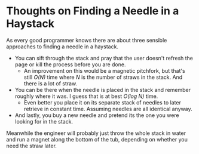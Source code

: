 # Thoughts on Finding a Needle in a Haystack

As every good programmer knows there are about three sensible approaches to
finding a needle in a haystack.

* You can sift through the stack and pray that the user doesn't refresh the
  page or kill the process before you are done.
  - An improvement on this would be a magnetic pitchfork, but that's still
    *O(N)* time where *N* is the number of straws in the stack.  And there is a
    lot of straw.
* You can be there when the needle is placed in the stack and remember roughly
  where it was.  I guess that is at best *O(log N)* time.
  - Even better you place it on its separate stack of needles to later
    retrieve in constant time.  Assuming needles are all identical anyway.
* And lastly, you buy a new needle and pretend its the one you were looking for
  in the stack.

Meanwhile the engineer will probably just throw the whole stack in water and
run a magnet along the bottom of the tub, depending on whether you need the
straw later.
